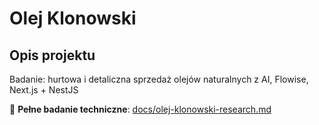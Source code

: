 # Olej Klonowski

## Opis projektu
Badanie: hurtowa i detaliczna sprzedaż olejów naturalnych z AI, Flowise, Next.js + NestJS

📖 **Pełne badanie techniczne**: [docs/olej-klonowski-research.md](docs/olej-klonowski-research.md)
